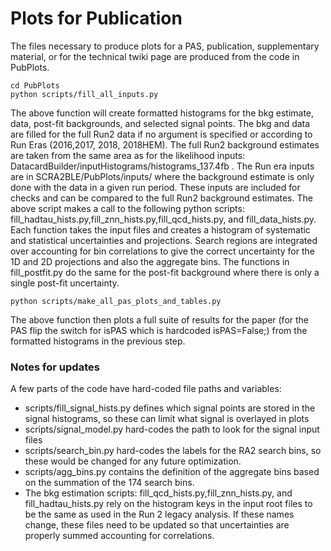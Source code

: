 
# Plots for Publication

The files necessary to produce plots for a PAS, publication, supplementary material, or for the technical twiki page are produced from the code in PubPlots.

```
cd PubPlots
python scripts/fill_all_inputs.py 
```

The above function will create formatted histograms for the bkg estimate, data, post-fit backgrounds, and selected signal points. The bkg and data are filled for the full Run2 data if no argument is specified or according to Run Eras (2016,2017, 2018, 2018HEM). The full Run2 background estimates are taken from the same area as for the likelihood inputs: DatacardBuilder/inputHistograms/histograms_137.4fb . The Run era inputs are in SCRA2BLE/PubPlots/inputs/ where the background estimate is only done with the data in a given run period. These inputs are included for checks and can be compared to the full Run2 background estimates. The above script makes a call to the following python scripts: fill_hadtau_hists.py,fill_znn_hists.py,fill_qcd_hists.py, and fill_data_hists.py. Each function takes the input files and creates a histogram of systematic and statistical uncertainties and projections. Search regions are integrated over accounting for bin correlations to give the correct uncertainty for the 1D and 2D projections and also the aggregate bins. The functions in fill_postfit.py do the same for the post-fit background where there is only a single post-fit uncertainty. 

```
python scripts/make_all_pas_plots_and_tables.py
``` 
The above function then plots a full suite of results for the paper (for the PAS flip the switch for isPAS which is hardcoded isPAS=False;) from the formatted histograms in the previous step. 

### Notes for updates

A few parts of the code have hard-coded file paths and variables: 
- scripts/fill_signal_hists.py defines which signal points are stored in the signal histograms, so these can limit what signal is overlayed in plots
- scripts/signal_model.py hard-codes the path to look for the signal input files
- scripts/search_bin.py hard-codes the labels for the RA2 search bins, so these would be changed for any future optimization. 
- scripts/agg_bins.py contains the definition of the aggregate bins based on the summation of the 174 search bins. 
- The bkg estimation scripts: fill_qcd_hists.py,fill_znn_hists.py, and fill_hadtau_hists.py rely on the histogram keys in the input root files to be the same as used in the Run 2 legacy analysis. If these names change, these files need to be updated so that uncertainties are properly summed accounting for correlations.

 
